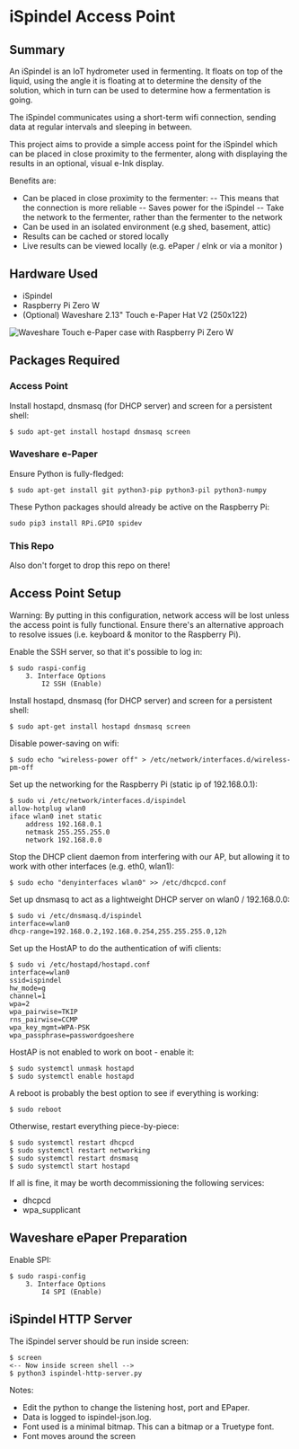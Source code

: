 # iSpindel Access Point
## Summary
An iSpindel is an IoT hydrometer used in fermenting. It floats on top of the 
liquid, using the angle it is floating at to determine the density of the 
solution, which in turn can be used to determine how a fermentation is going.

The iSpindel communicates using a short-term wifi connection, sending data at
regular intervals and sleeping in between.

This project aims to provide a simple access point for the iSpindel which can
be placed in close proximity to the fermenter, along with displaying the results
in an optional, visual e-Ink display.

Benefits are:
- Can be placed in close proximity to the fermenter:
-- This means that the connection is more reliable
-- Saves power for the iSpindel
-- Take the network to the fermenter, rather than the fermenter to the network
- Can be used in an isolated environment (e.g shed, basement, attic)
- Results can be cached or stored locally
- Live results can be viewed locally (e.g. ePaper / eInk or via a monitor )

## Hardware Used
- iSpindel 
- Raspberry Pi Zero W
- (Optional) Waveshare 2.13" Touch e-Paper Hat V2 (250x122)

![Waveshare Touch e-Paper case with Raspberry Pi Zero W](/ispindel-eink-display)

## Packages Required
### Access Point
Install hostapd, dnsmasq (for DHCP server) and screen for a persistent shell:
```
$ sudo apt-get install hostapd dnsmasq screen
```

### Waveshare e-Paper

Ensure Python is fully-fledged:
```
$ sudo apt-get install git python3-pip python3-pil python3-numpy
```

These Python packages should already be active on the Raspberry Pi:
```
sudo pip3 install RPi.GPIO spidev
```

### This Repo
Also don't forget to drop this repo on there!

## Access Point Setup

Warning: By putting in this configuration, network access will be lost unless 
the access point is fully functional. Ensure there's an alternative approach to
resolve issues (i.e. keyboard & monitor to the Raspberry Pi).

Enable the SSH server, so that it's possible to log in:

```
$ sudo raspi-config
    3. Interface Options 
        I2 SSH (Enable)
```

Install hostapd, dnsmasq (for DHCP server) and screen for a persistent shell:
```
$ sudo apt-get install hostapd dnsmasq screen
```

Disable power-saving on wifi:
```
$ sudo echo "wireless-power off" > /etc/network/interfaces.d/wireless-pm-off
```

Set up the networking for the Raspberry Pi (static ip of 192.168.0.1):
```
$ sudo vi /etc/network/interfaces.d/ispindel
allow-hotplug wlan0
iface wlan0 inet static
    address 192.168.0.1
    netmask 255.255.255.0
    network 192.168.0.0
```

Stop the DHCP client daemon from interfering with our AP, but allowing it to
work with other interfaces (e.g. eth0, wlan1):
```
$ sudo echo "denyinterfaces wlan0" >> /etc/dhcpcd.conf
```

Set up dnsmasq to act as a lightweight DHCP server on wlan0 / 192.168.0.0:
```
$ sudo vi /etc/dnsmasq.d/ispindel
interface=wlan0
dhcp-range=192.168.0.2,192.168.0.254,255.255.255.0,12h
```

Set up the HostAP to do the authentication of wifi clients:
```
$ sudo vi /etc/hostapd/hostapd.conf
interface=wlan0
ssid=ispindel
hw_mode=g
channel=1
wpa=2
wpa_pairwise=TKIP
rns_pairwise=CCMP
wpa_key_mgmt=WPA-PSK
wpa_passphrase=passwordgoeshere
```

HostAP is not enabled to work on boot - enable it:
```
$ sudo systemctl unmask hostapd
$ sudo systemctl enable hostapd
```

A reboot is probably the best option to see if everything is working:
```
$ sudo reboot
```

Otherwise, restart everything piece-by-piece:
```
$ sudo systemctl restart dhcpcd
$ sudo systemctl restart networking
$ sudo systemctl restart dnsmasq
$ sudo systemctl start hostapd
```

If all is fine, it may be worth decommissioning the following services:
- dhcpcd
- wpa_supplicant

## Waveshare ePaper Preparation

Enable SPI:
```
$ sudo raspi-config
    3. Interface Options
        I4 SPI (Enable)
```

## iSpindel HTTP Server
The iSpindel server should be run inside screen:
```
$ screen
<-- Now inside screen shell -->
$ python3 ispindel-http-server.py
```

Notes:
- Edit the python to change the listening host, port and EPaper.
- Data is logged to ispindel-json.log.
- Font used is a minimal bitmap. This can a bitmap or a Truetype font.
- Font moves around the screen
